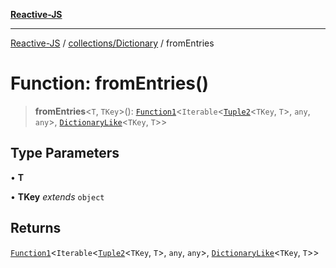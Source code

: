 [**Reactive-JS**](../../../README.md)

***

[Reactive-JS](../../../README.md) / [collections/Dictionary](../README.md) / fromEntries

# Function: fromEntries()

> **fromEntries**\<`T`, `TKey`\>(): [`Function1`](../../../functions/type-aliases/Function1.md)\<`Iterable`\<[`Tuple2`](../../../functions/type-aliases/Tuple2.md)\<`TKey`, `T`\>, `any`, `any`\>, [`DictionaryLike`](../../interfaces/DictionaryLike.md)\<`TKey`, `T`\>\>

## Type Parameters

• **T**

• **TKey** *extends* `object`

## Returns

[`Function1`](../../../functions/type-aliases/Function1.md)\<`Iterable`\<[`Tuple2`](../../../functions/type-aliases/Tuple2.md)\<`TKey`, `T`\>, `any`, `any`\>, [`DictionaryLike`](../../interfaces/DictionaryLike.md)\<`TKey`, `T`\>\>
